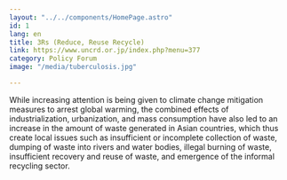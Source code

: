 ```yaml
---
layout: "../../components/HomePage.astro"
id: 1
lang: en
title: 3Rs (Reduce, Reuse Recycle)
link: https://www.uncrd.or.jp/index.php?menu=377
category: Policy Forum
image: "/media/tuberculosis.jpg"

---
```

While increasing attention is being given to climate change mitigation measures to arrest global warming, the combined effects of industrialization, urbanization, and mass consumption have also led to an increase in the amount of waste generated in Asian countries, which thus create local issues such as insufficient or incomplete collection of waste, dumping of waste into rivers and water bodies, illegal burning of waste, insufficient recovery and reuse of waste, and emergence of the informal recycling sector.